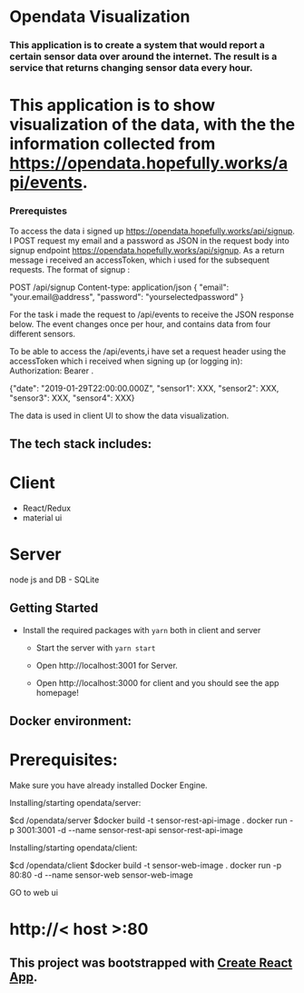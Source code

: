 # Opendata Visualization

### This application is to create a system that would report a certain sensor data over around the internet. The result is a service that returns changing sensor data every hour.
# This application is to show visualization of the data, with the the information collected from https://opendata.hopefully.works/api/events.
   
### Prerequistes

To access the data i signed up https://opendata.hopefully.works/api/signup. I POST request my email and a password as JSON in the request body into signup endpoint https://opendata.hopefully.works/api/signup. As a return message i received an accessToken, which i used for the subsequent requests.
The format of signup :

POST /api/signup
Content-type: application/json
{ "email": "your.email@address", "password": "yourselectedpassword" }

For the task i made the request to /api/events to receive the JSON response below. The event changes once per hour, and contains data from four different sensors.

To be able to access the /api/events,i have set a request header using the accessToken which i received when signing up (or logging in): Authorization: Bearer <my accessToken>.

{"date": "2019-01-29T22:00:00.000Z", "sensor1": XXX, "sensor2": XXX, "sensor3": XXX, "sensor4": XXX}

The data is used in client UI to show the data visualization.
## The tech stack includes:

# Client
- React/Redux
- material ui

# Server
node js and 
DB - SQLite


## Getting Started

* Install the required packages with `yarn`  both in client and server

   - Start the  server with `yarn start` 
   - Open http://localhost:3001 for Server.
   
   - Open http://localhost:3000 for client and you should see the app homepage!

## Docker environment:

# Prerequisites:
Make sure you have already installed Docker Engine.

Installing/starting opendata/server:

$cd /opendata/server
$docker build -t sensor-rest-api-image .
docker run -p 3001:3001 -d --name sensor-rest-api sensor-rest-api-image

Installing/starting opendata/client:

$cd /opendata/client
$docker build -t sensor-web-image .
docker run -p 80:80 -d --name sensor-web sensor-web-image

GO to web ui
# http://< host >:80
   
## This project was bootstrapped with [Create React App](https://github.com/facebook/create-react-app).
